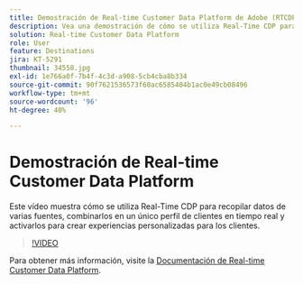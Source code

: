 ```yaml
---
title: Demostración de Real-time Customer Data Platform de Adobe (RTCDP)
description: Vea una demostración de cómo se utiliza Real-Time CDP para recopilar datos de múltiples fuentes, fusionar esos datos en un único perfil del cliente en tiempo real y activar esos datos para crear experiencias de cliente personalizadas.
solution: Real-time Customer Data Platform
role: User
feature: Destinations
jira: KT-5291
thumbnail: 34558.jpg
exl-id: 1e766a0f-7b4f-4c3d-a908-5cb4cba8b334
source-git-commit: 90f7621536573f60ac6585404b1ac0e49cb08496
workflow-type: tm+mt
source-wordcount: '96'
ht-degree: 40%

---
```


# Demostración de Real-time Customer Data Platform

Este vídeo muestra cómo se utiliza Real-Time CDP para recopilar datos de varias fuentes, combinarlos en un único perfil de clientes en tiempo real y activarlos para crear experiencias personalizadas para los clientes.

>[!VIDEO](https://video.tv.adobe.com/v/34558?quality=12&learn=on)


Para obtener más información, visite la [Documentación de Real-time Customer Data Platform](https://experienceleague.adobe.com/docs/experience-platform/rtcdp/overview.html?lang=es).